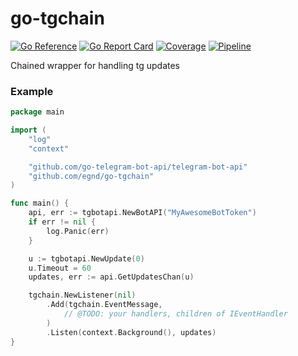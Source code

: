 # go-tgchain

[![Go Reference](https://pkg.go.dev/badge/github.com/egnd/go-tgchain.svg)](https://pkg.go.dev/github.com/egnd/go-tgchain)
[![Go Report Card](https://goreportcard.com/badge/github.com/egnd/go-tgchain)](https://goreportcard.com/report/github.com/egnd/go-tgchain)
[![Coverage](https://gocover.io/_badge/github.com/egnd/go-tgchain)](https://gocover.io/github.com/egnd/go-tgchain)
[![Pipeline](https://github.com/egnd/go-tgchain/actions/workflows/pipeline.yml/badge.svg)](https://github.com/egnd/go-tgchain/actions?query=workflow%3APipeline)

Chained wrapper for handling tg updates

### Example
```go
package main

import (
	"log"
	"context"

	"github.com/go-telegram-bot-api/telegram-bot-api"
	"github.com/egnd/go-tgchain"
)

func main() {
	api, err := tgbotapi.NewBotAPI("MyAwesomeBotToken")
	if err != nil {
		log.Panic(err)
	}

	u := tgbotapi.NewUpdate(0)
	u.Timeout = 60
	updates, err := api.GetUpdatesChan(u)

	tgchain.NewListener(nil)
		.Add(tgchain.EventMessage, 
			// @TODO: your handlers, children of IEventHandler
		)
		.Listen(context.Background(), updates)
}

```

